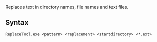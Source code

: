 ﻿Replaces text in directory names, file names and text files.

## Syntax

```
ReplaceTool.exe <pattern> <replacement> <startdirectory> <*.ext>
```

